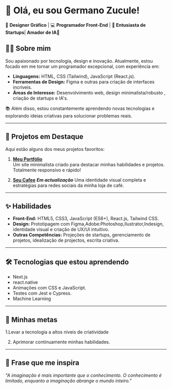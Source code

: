 
# 👋 Olá, eu sou Germano Zucule!

🎨 **Designer Gráfico** | 💻 **Programador Front-End** | 🚀 **Entusiasta de Startups**| **Amador de IA🤖**

## 🧑‍💻 Sobre mim
Sou apaixonado por tecnologia, design e inovação. Atualmente, estou focado em me tornar um programador excepcional, com experiência em:
- **Linguagens:** HTML, CSS (Tailwind), JavaScript (React.js).
- **Ferramentas de Design:** Figma e outras para criação de interfaces incríveis.
- **Áreas de Interesse:** Desenvolvimento web, design minimalista/robusto , criação de startups e IA's.

📚 Além disso, estou constantemente aprendendo novas tecnologias e explorando ideias criativas para solucionar problemas reais.

---

## 🌟 Projetos em Destaque
Aqui estão alguns dos meus projetos favoritos:

1. **[Meu Portfólio](#)**  
   Um site minimalista criado para destacar minhas habilidades e projetos. Totalmente responsivo e rápido!  

2. **[Seu Cafee](#)**  ***Em actualização***
   Uma identidade visual completa e estratégias para redes sociais da minha loja de café.

---

## ✨ Habilidades
- **Front-End:** HTML5, CSS3, JavaScript (ES6+), React.js, Tailwind CSS.
- **Design:** Prototipagem com Figma,Adobe:Photoshop,Ilustrator,Indesign, identidade visual e criação de UX/UI intuitivo.
- **Outras Competências:** Projeções de startups, gerenciamento de projetos, idealização de projectos, escrita criativa.

---

## 🛠️ Tecnologias que estou aprendendo
- Next.js
- react.native
- Animações com CSS e JavaScript.
- Testes com Jest e Cypress.
- Machine Learning

---

## 🚀 Minhas metas
1.Levar a tecnologia a altos niveis de criatividade

2. Aprimorar continuamente minhas habilidades.

---

## 🎯 Frase que me inspira
*"A imaginação é mais importante que o conhecimento. O conhecimento é limitado, enquanto a imaginação abrange o mundo inteiro."*
